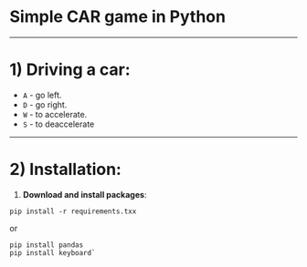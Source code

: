 # Simple CAR game in Python
------------------------------------------
# 1) **Driving a car**:
  - `A` - go left.
  - `D` - go right.
  - `W` - to accelerate.
  - `S` - to deaccelerate
  ------------------------------------------
# 2) **Installation**:
  1) **Download and install packages**:
     
    pip install -r requirements.txx
    
  or

    pip install pandas
    pip install keyboard`
